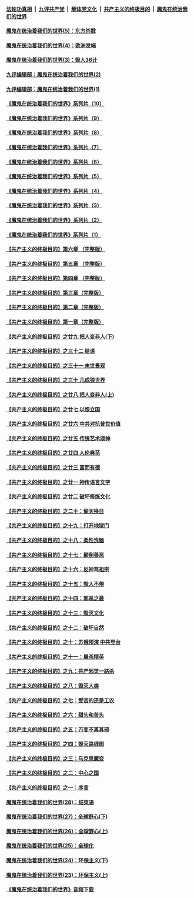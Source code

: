 ####  [法轮功真相](../../../../basic/blob/master/README.md?t=09181102) &nbsp;|&nbsp; [九评共产党](../../../../9ping.md/blob/master/README.md?t=09181102) &nbsp;|&nbsp; [解体党文化](../../../../jtdwh.md/blob/master/README.md?t=09181102)  &nbsp;|&nbsp; [共产主义的终极目的](../../../../gczydzjmd.md/blob/master/README.md?t=09181102) &nbsp;|&nbsp; [魔鬼在统治我们的世界](../../../../mgztzwmdsj.md/blob/master/README.md?t=09181102) 

#### [魔鬼在统治着我们的世界(5)：东方杀戮](../pages/nsc422/n10417707.md?t=09181102) 

#### [魔鬼在统治着我们的世界(4)：欧洲发端](../pages/nsc422/n10414890.md?t=09181102) 

#### [魔鬼在统治着我们的世界(3)：毁人36计](../pages/nsc422/n10411583.md?t=09181102) 

#### [九评编辑部：魔鬼在统治着我们的世界(2)](../pages/nsc422/n10410036.md?t=09181102) 

#### [九评编辑部：魔鬼在统治着我们的世界(1)](../pages/nsc422/n10406825.md?t=09181102) 

#### [《魔鬼在统治着我们的世界》系列片（10）](../pages/nsc422/n12292670.md?t=09181102) 

#### [《魔鬼在统治着我们的世界》系列片（9）](../pages/nsc422/n12290859.md?t=09181102) 

#### [《魔鬼在统治着我们的世界》系列片（8）](../pages/nsc422/n12287445.md?t=09181102) 

#### [《魔鬼在统治着我们的世界》系列片（7）](../pages/nsc422/n12283425.md?t=09181102) 

#### [《魔鬼在统治着我们的世界》系列片（6）](../pages/nsc422/n12282314.md?t=09181102) 

#### [《魔鬼在统治着我们的世界》系列片（5）](../pages/nsc422/n12281419.md?t=09181102) 

#### [《魔鬼在统治着我们的世界》系列片（4）](../pages/nsc422/n12274024.md?t=09181102) 

#### [《魔鬼在统治着我们的世界》系列片（3）](../pages/nsc422/n12271322.md?t=09181102) 

#### [《魔鬼在统治着我们的世界》系列片（2）](../pages/nsc422/n12269049.md?t=09181102) 

#### [《魔鬼在统治着我们的世界》系列片（1）](../pages/nsc422/n12267575.md?t=09181102) 

#### [【共产主义的终极目的】第六章 （完整版）](../pages/nsc422/n11428913.md?t=09181102) 

#### [【共产主义的终极目的】第五章 （完整版）](../pages/nsc422/n11428912.md?t=09181102) 

#### [【共产主义的终极目的】第四章 （完整版）](../pages/nsc422/n11428907.md?t=09181102) 

#### [【共产主义的终极目的】第三章（完整版）](../pages/nsc422/n11428848.md?t=09181102) 

#### [【共产主义的终极目的】第二章（完整版）](../pages/nsc422/n11428831.md?t=09181102) 

#### [【共产主义的终极目的】第一章（完整版）](../pages/nsc422/n11417651.md?t=09181102) 

#### [【共产主义的终极目的】之廿九 把人变非人(下)](../pages/nsc422/n11344140.md?t=09181102) 

#### [【共产主义的终极目的】之三十二 结语](../pages/nsc422/n11360535.md?t=09181102) 

#### [【共产主义的终极目的】之三十一 末世景观](../pages/nsc422/n11351129.md?t=09181102) 

#### [【共产主义的终极目的】之三十 几成狼世界](../pages/nsc422/n11348280.md?t=09181102) 

#### [【共产主义的终极目的】之廿八 把人变非人(上)](../pages/nsc422/n11340492.md?t=09181102) 

#### [【共产主义的终极目的】之廿七 以恨立国](../pages/nsc422/n11336944.md?t=09181102) 

#### [【共产主义的终极目的】之廿六 中共对抗普世价值](../pages/nsc422/n11324785.md?t=09181102) 

#### [【共产主义的终极目的】之廿五 传统艺术颂神](../pages/nsc422/n11296396.md?t=09181102) 

#### [【共产主义的终极目的】之廿四 人伦典范](../pages/nsc422/n11296397.md?t=09181102) 

#### [【共产主义的终极目的】之廿三 富而有德](../pages/nsc422/n11283598.md?t=09181102) 

#### [【共产主义的终极目的】之廿一 神传语言文字](../pages/nsc422/n11263265.md?t=09181102) 

#### [【共产主义的终极目的】之廿二 破坏修炼文化](../pages/nsc422/n11245728.md?t=09181102) 

#### [【共产主义的终极目的】之二十：偷天换日](../pages/nsc422/n11238846.md?t=09181102) 

#### [【共产主义的终极目的】之十九：打开地狱门](../pages/nsc422/n11206376.md?t=09181102) 

#### [【共产主义的终极目的】之十八：柔性洗脑](../pages/nsc422/n11199994.md?t=09181102) 

#### [【共产主义的终极目的】之十七：颠倒善恶](../pages/nsc422/n11179782.md?t=09181102) 

#### [【共产主义的终极目的】之十六：反神骂祖宗](../pages/nsc422/n11166798.md?t=09181102) 

#### [【共产主义的终极目的】之十五：毁人不倦](../pages/nsc422/n11166792.md?t=09181102) 

#### [【共产主义的终极目的】之十四：邪恶之最](../pages/nsc422/n11150249.md?t=09181102) 

#### [【共产主义的终极目的】之十三：毁灭文化](../pages/nsc422/n11135227.md?t=09181102) 

#### [【共产主义的终极目的】之十二：破坏自然](../pages/nsc422/n11135214.md?t=09181102) 

#### [【共产主义的终极目的】之十：苏俄预演 中共登台](../pages/nsc422/n11118424.md?t=09181102) 

#### [【共产主义的终极目的】之十一：屠杀精英](../pages/nsc422/n11118442.md?t=09181102) 

#### [【共产主义的终极目的】之九：共产邪灵一路杀](../pages/nsc422/n11114139.md?t=09181102) 

#### [【共产主义的终极目的】之八：毁灭人类](../pages/nsc422/n11108503.md?t=09181102) 

#### [【共产主义的终极目的】之七：受苦的还是工农](../pages/nsc422/n11101809.md?t=09181102) 

#### [【共产主义的终极目的】之六：甜头和苦头](../pages/nsc422/n11096971.md?t=09181102) 

#### [【共产主义的终极目的】之五：万变不离其邪](../pages/nsc422/n11091285.md?t=09181102) 

#### [【共产主义的终极目的】之四：毁灭路线图](../pages/nsc422/n11086284.md?t=09181102) 

#### [【共产主义的终极目的】之三：马克思魔变](../pages/nsc422/n11061941.md?t=09181102) 

#### [【共产主义的终极目的】之二：中心之国](../pages/nsc422/n11047728.md?t=09181102) 

#### [【共产主义的终极目的】之一：序言](../pages/nsc422/n11086077.md?t=09181102) 

#### [魔鬼在统治着我们的世界(28)：结束语](../pages/nsc422/n10936246.md?t=09181102) 

#### [魔鬼在统治着我们的世界(27)：全球野心(下)](../pages/nsc422/n10928319.md?t=09181102) 

#### [魔鬼在统治着我们的世界(26)：全球野心(上)](../pages/nsc422/n10900318.md?t=09181102) 

#### [魔鬼在统治着我们的世界(25)：全球化](../pages/nsc422/n10788205.md?t=09181102) 

#### [魔鬼在统治着我们的世界(24)：环保主义(下)](../pages/nsc422/n10695307.md?t=09181102) 

#### [魔鬼在统治着我们的世界(23)：环保主义(上)](../pages/nsc422/n10688613.md?t=09181102) 

#### [《魔鬼在统治着我们的世界》音频下载](../pages/nsc422/n10635553.md?t=09181102) 

